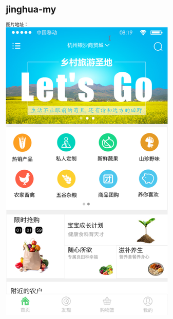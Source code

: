 # jinghua-my
图片地址：
![](https://github.com/cj826360706/jinghua-my/blob/master/images/%E9%A6%96%E9%A1%B5.png)
